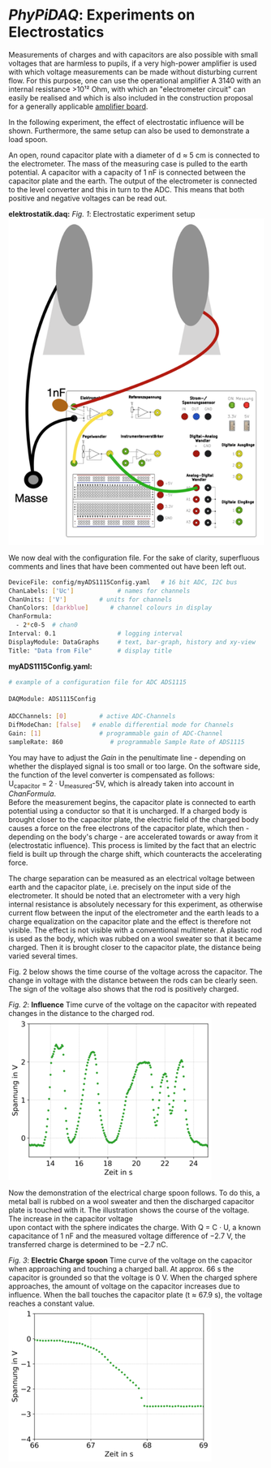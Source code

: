 # *PhyPiDAQ*: Experiments on Electrostatics 

Measurements of charges and with capacitors are also possible with small voltages that are harmless
to pupils, if a very high-power amplifier is used  with which voltage measurements can be made without
disturbing current flow. For this purpose, one can use the operational amplifier A 3140 with an internal
resistance >10¹² Ohm, with which an "electrometer circuit" can easily be realised and which is also included
in the construction proposal for a generally applicable [amplifier board](https://github.com/PhyPiDAQ/MeasuringCase).

In the following experiment, the effect of electrostatic influence will be shown. 
Furthermore, the same setup can also be used to demonstrate a load spoon.  

An open, round capacitor plate with a diameter of d ≈ 5 cm is connected to the 
electrometer. The mass of the measuring case is pulled to the earth potential. 
A capacitor with a capacity of 1 nF is connected between the capacitor plate 
and the earth. The output of the electrometer is connected to the level converter 
and this in turn to the ADC. This means that both positive and negative 
voltages can be read out.

**elektrostatik.daq:**
*Fig. 1*: Electrostatic experiment setup  
                    ![Fig. 1](../Experimente/images/elektrostatik_1.png)  

We now deal with the configuration file. For the sake of clarity, superfluous comments and 
lines that have been commented out have been left out.
```bash
DeviceFile: config/myADS1115Config.yaml   # 16 bit ADC, I2C bus 
ChanLabels: ['Uc']            # names for channels 
ChanUnits: ['V']         # units for channels 
ChanColors: [darkblue]      # channel colours in display
ChanFormula:
  - 2*c0-5  # chan0
Interval: 0.1                 # logging interval 
DisplayModule: DataGraphs     # text, bar-graph, history and xy-view
Title: "Data from File"       # display title
```
**myADS1115Config.yaml:** 
```bash  
# example of a configuration file for ADC ADS1115

DAQModule: ADS1115Config  

ADCChannels: [0]         # active ADC-Channels
DifModeChan: [false]   # enable differential mode for Channels
Gain: [1]                # programmable gain of ADC-Channel
sampleRate: 860             # programmable Sample Rate of ADS1115  
```
You may have to adjust the *Gain* in the penultimate line - depending on whether 
the displayed signal is too small or too large. On the software side, the function 
of the level converter is compensated as follows:  
U<sub>capacitor</sub> = 2 · U<sub>measured</sub>-5V, which is already taken 
into account in *ChanFormula*.  
Before the measurement begins, the capacitor plate is connected to earth potential 
using a conductor so that it is uncharged. If a charged body is brought closer to the capacitor plate, the electric 
field of the charged body causes a force on the free electrons of the capacitor plate, which then - depending on the 
body's charge - are accelerated towards or away from it (electrostatic influence). This process is limited by the fact 
that an 
electric field is built up through the charge shift, which counteracts the accelerating force.
  
The charge separation can be measured as an electrical voltage between earth and the capacitor plate, i.e. precisely on 
the input side of the electrometer. It 
should be noted that an electrometer with a very high internal resistance is 
absolutely necessary for this experiment, as otherwise current flow 
between the input of the electrometer and the earth leads to a charge equalization 
on the capacitor plate and the effect is therefore not visible. The effect is not 
visible with a conventional multimeter. A plastic rod is used as the body, which 
was rubbed on a wool sweater so that it became charged. Then it is brought closer 
to the capacitor plate, the distance being varied several times. 

Fig. 2 below shows the time course of the voltage across the capacitor. The 
change in voltage with the distance between the rods can be clearly seen. The sign 
of the voltage also shows that the rod is positively charged. 

*Fig. 2*: **Influence** Time curve of the voltage on the capacitor with repeated
changes in the distance to the charged rod.  
                    ![Fig. 2](../Experimente/images/elektrostatik_2.png)  

Now the demonstration of the electrical charge spoon follows. To do this, a metal ball is 
rubbed on a wool sweater and then the discharged capacitor plate is touched with it. The 
illustration shows the course of the voltage. The increase in the capacitor voltage  
upon contact with the sphere indicates the charge. With Q = C · U, a known 
capacitance of 1 nF and the measured voltage difference of −2.7 V, the transferred charge 
is determined to be −2.7 nC.

*Fig. 3*: **Electric Charge spoon** Time curve of the voltage on the capacitor when 
approaching and touching a charged ball. At approx. 66 s the capacitor is grounded 
so that the voltage is 0 V. When the charged sphere approaches, the amount of 
voltage on the capacitor increases due to influence. When the ball touches the 
capacitor plate (t ≈ 67.9 s), the voltage reaches a constant value.  
                    ![Fig. 3](../Experimente/images/elektrostatik_3.png)  
